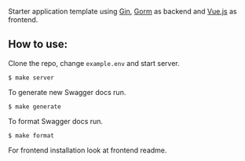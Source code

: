 Starter application template using [Gin](https://github.com/gin-gonic/gin), [Gorm](https://github.com/go-gorm/gorm) as backend and [Vue.js](https://vuejs.org/) as frontend.

## How to use:

Clone the repo, change ``example.env`` and start server.
```
$ make server
```

To generate new Swagger docs run.
```
$ make generate
```
To format Swagger docs run.
```
$ make format
```

For frontend installation look at frontend readme.